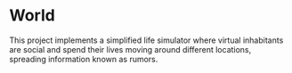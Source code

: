 # World
This project implements a simplified life simulator where virtual inhabitants are social and spend their lives moving around different locations, spreading information known as rumors.
